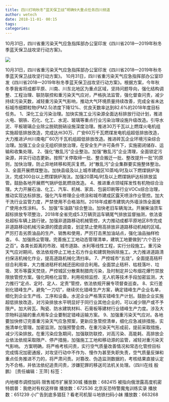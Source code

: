 ```yaml
---
title: 四川打响秋冬“蓝天保卫战”明确9大重点任务四川频道
author: wetech
date: 2018-11-01- 00:15
tags: 
categories: 
---
```

10月31日，四川省重污染天气应急指挥部办公室印发《四川省2018—2019年秋冬季蓝天保卫战攻坚行动方案》。
<!-- more -->
                
<img align="center" border="0" src="http://p2.ifengimg.com/a/2016/0810/204c433878d5cf9size1_w16_h16.png" />
                
                
            
10月31日，四川省重污染天气应急指挥部办公室印发《四川省2018—2019年秋冬季蓝天保卫战攻坚行动方案》。
10月31日，四川省重污染天气应急指挥部办公室印发《四川省2018—2019年秋冬季蓝天保卫战攻坚行动方案》。根据方案，今年秋冬季我省将成都平原、川南、川东北地区为重点区域，坚持问题导向，强化结构调整、工程治理、联防联控和重污染天气应对，严格执法监管，强化督查问责，减少持续污染天数，减轻重污染天气影响，推动大气环境质量持续改善，完成全省未达标城市细颗粒物(PM2.5)浓度下降12%、优良天数率达到82.6%的2018年度目标任务。
1、深化工业污染治理。加快实施工业污染源全面达标排放行动计划，推进火电、钢铁、石化、化工、水泥、玻璃等重点行业污染治理设施升级改造。引导水泥、平板玻璃企业除尘脱硫脱硝设施深度治理。推进30万千瓦以上燃煤火电机组实施超低排放改造，完成达州30万、广安60万千瓦燃煤发电机组超低排放改造，大力推进泸州川南电厂60万千瓦机组超低排放改造。推进砖瓦企业环境污染综合治理。加强工业企业无组织排放治理，在安全生产许可条件下，实施密闭储存、运输和收集处理。
2、强化“散乱污”企业整治。加强“散乱污”企业清理，全面锁定污染源，并实行动态更新。按照“关停取缔一批、整合搬迁一批、整改提升一批”的原则，加快治理，防止异地转移和死灰复燃。对“散乱污”企业集群要实施整体整治。
3、全面开展燃煤整治。加快县级及以上城市建成区10蒸吨/时及以下燃煤锅炉淘汰，完成300台以上燃煤锅炉淘汰。加强20蒸吨/时及以上燃煤锅炉达标排放监管。鼓励各地开展燃气锅炉低氮燃烧改造。
4、推进重点领域挥发性有机物综合治理。大力开展石油、化工、汽车、机械、家具、包装印刷等行业VOCs综合治理，推动实现达标排放。强化汽车修理企业喷涂和城市建成区露天喷涂作业管控。加大干洗行业监管力度，严禁使用不合格溶剂。2018年成都市建筑内外墙涂饰全面推广使用水性涂料。
5、加强“车油路”综合整治。加快老旧车辆淘汰。开展柴油货车超标排放专项整治，2018年全省完成5.3万辆货运车辆尾气排放监督抽测，依法查处超标车辆上路行驶。加强非道路移动机械管控，大力推动成都平原地区8市完成非道路移动机械污染源的摸底调查，划定禁止使用高排放非道路移动机械的区域。严厉打击劣质油品的生产、销售和使用，严厉打击黑加油站点，强化油品抽样检查。
6、加强扬尘管理。完善施工工地动态管理清单，建筑工地要做到“六个百分之百”。各类长距离的市政、城市道路、水利等线性工程，实行分段施工。重污染天气应对期间，依法依规停止工地土石方作业和建筑物拆除施工。大力推进道路清扫保洁机械化作业，提高道路机械化清扫率。
7、严控城市“五烧”。全面提高秸秆综合利用率，大力推进秸秆机械还田和综合利用。全面禁止秸秆、枯枝落叶、垃圾、冥币等露天焚烧，严控城区分散熏制腊肉污染，及时制定并公布烟花爆竹禁放限放管控方案。强化网格化监管，利用视频监控、无人机等技术手段加密监测，大力推行“定点、定时、定人、定责”管控，依法依规开展专项督查巡查。
8、实行差别化错峰生产。避免“一刀切”，继续优化错峰生产方案，确定错峰生产企业名单，细化到企业生产线、工序和设备。水泥企业严格落实错峰生产计划。鼓励企业实施超低排放改造，对污染排放水平明显好于同行业其他企业的，可以减少限产或不予限产。加大砖瓦、陶瓷、防水建筑材料、石膏板等建材行业错峰生产力度。涉及大宗物料运输的重点用车企业要制定错峰运输方案。
9、加强重污染天气应对。各地要加快修订完善重污染天气应急预案，更新应急管控清单，细化应急减排措施，实施清单化管理。加密监测，加强预警会商，在重污染天气形成前，提前采取措施，减少污染排放。在重污染应急期间，加强联防联控，对高污染、高能耗、高排放企业依法依规采取限产、停产措施，加强施工工地和移动源的监管，减轻对重污染天气影响。
方案明确，将严格考核问责，实行空气质量改善情况和常态化管控目标完成情况加密通报，对攻坚行动中不作为、慢作为甚至失职失责，空气质量反弹和重点任务推进不力的，将严肃问责。对篡改、伪造监测数据的，考核结果直接认定为不合格，并依法依纪追责问责，涉嫌犯罪的移送司法机关处理。（四川在线 殷鹏）
[责任编辑：王萍]
标签：
 
 
 
 
 
 
 
 
             
内地楼市调控加码 限售城市扩展至30城
播放数：682415
被指向俄泄露高度机密 特朗普：我绝对有权这样做
播放数：672536
北京反恐特警魔鬼训练实录
播放数：651239
小广告到底多猖狂？看老司机智斗地铁扫码小妹
播放数：663268
